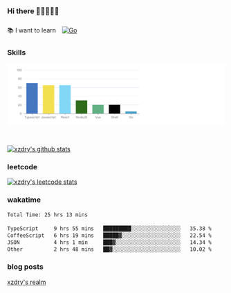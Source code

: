 ### Hi there 👋👋👋👋👋

 :books: I want to learn <a href="https://go.dev/" target="_blank"><img style="margin: 10px" src="https://profilinator.rishav.dev/skills-assets/go-original.svg" alt="Go" height="50" /></a>  

### Skills
![](img/2022-09-05-22-04-20.png)

<br />

[![xzdry's github stats](https://github-readme-stats.vercel.app/api?username=xzdry&count_private=true&show_icons=true&theme=vue)](https://github.com/xzdry)

### leetcode
[![xzdry's leetcode stats](https://leetcard.jacoblin.cool/xzdry-2?theme=light&font=Anek%20Kannada&site=cn)](https://leetcode.cn/u/xzdry-2/)

### wakatime
<!--START_SECTION:waka-->

```text
Total Time: 25 hrs 13 mins

TypeScript     9 hrs 55 mins   █████████░░░░░░░░░░░░░░░░   35.38 %
CoffeeScript   6 hrs 19 mins   █████▓░░░░░░░░░░░░░░░░░░░   22.54 %
JSON           4 hrs 1 min     ███▓░░░░░░░░░░░░░░░░░░░░░   14.34 %
Other          2 hrs 48 mins   ██▓░░░░░░░░░░░░░░░░░░░░░░   10.02 %
```

<!--END_SECTION:waka-->

### blog posts
[xzdry's realm](https://www.justdry.net/)
